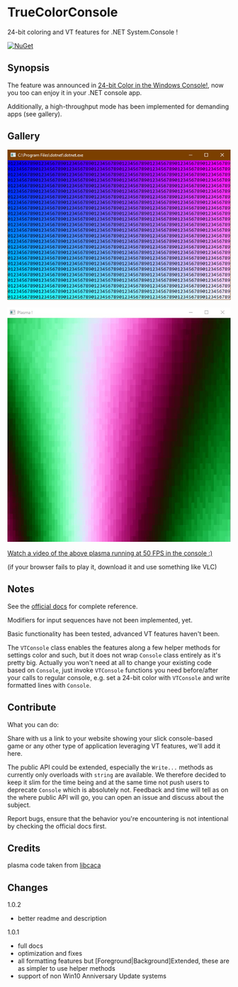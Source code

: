 # TrueColorConsole

24-bit coloring and VT features for .NET System.Console !

[![NuGet](https://img.shields.io/badge/nuget-v1.0.2-blue.svg)](https://www.nuget.org/packages/TrueColorConsole/)

## Synopsis

The feature was announced in [24-bit Color in the Windows Console!](https://blogs.msdn.microsoft.com/commandline/2016/09/22/24-bit-color-in-the-windows-console/), now you too can enjoy it in your .NET console app.

Additionally, a high-throughput mode has been implemented for demanding apps (see gallery).

## Gallery

![](https://github.com/aybe/TrueColorConsole/raw/master/example1.png)


![](https://github.com/aybe/TrueColorConsole/raw/master/example3.png)

[Watch a video of the above plasma running at 50 FPS in the console :)](https://github.com/aybe/TrueColorConsole/raw/master/example3.webm)

(if your browser fails to play it, download it and use something like VLC)

## Notes

See the [official docs](https://docs.microsoft.com/en-us/windows/console/console-virtual-terminal-sequences) for complete reference.

Modifiers for input sequences have not been implemented, yet.

Basic functionality has been tested, advanced VT features haven't been.

The `VTConsole` class enables the features along a few helper methods for settings color and such, but it does not wrap `Console` class entirely as it's pretty big. Actually you won't need at all to change your existing code based on `Console`, just invoke `VTConsole` functions you need before/after your calls to regular console, e.g. set a 24-bit color with `VTConsole` and write formatted lines with `Console`.

## Contribute

What you can do:

Share with us a link to your website showing your slick console-based game or any other type of application leveraging VT features, we'll add it here.

The public API could be extended, especially the `Write...` methods as currently only overloads with `string` are available. We therefore decided to keep it slim for the time being and at the same time not push users to deprecate `Console` which is absolutely not. Feedback and time will tell as on the where public API will go, you can open an issue and discuss about the subject.

Report bugs, ensure that the behavior you're encountering is not intentional by checking the official docs first.

## Credits

plasma code taken from [libcaca](http://caca.zoy.org/wiki/libcaca) 

## Changes

1.0.2
 - better readme and description
 
1.0.1

- full docs
- optimization and fixes
- all formatting features but [Foreground|Background]Extended, these are as simpler to use helper methods
- support of non Win10 Anniversary Update systems
